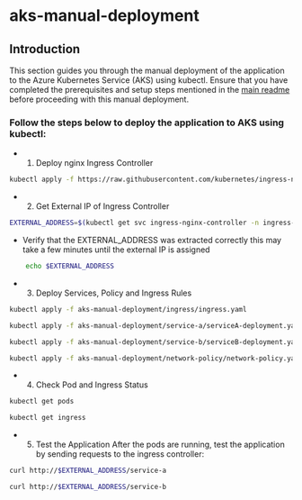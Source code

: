 # aks-manual-deployment

## Introduction
This section guides you through the manual deployment of the application to the Azure Kubernetes Service (AKS) using kubectl. Ensure that you have completed the prerequisites and setup steps mentioned in the [main readme](../README.md) before proceeding with this manual deployment.

### Follow the steps below to deploy the application to AKS using kubectl:

- 1. Deploy nginx Ingress Controller
```bash
kubectl apply -f https://raw.githubusercontent.com/kubernetes/ingress-nginx/controller-v1.8.2/deploy/static/provider/cloud/deploy.yaml
```
- 2. Get External IP of Ingress Controller
```bash
EXTERNAL_ADDRESS=$(kubectl get svc ingress-nginx-controller -n ingress-nginx -o jsonpath='{.status.loadBalancer.ingress[0].ip}')
```

 - Verify that the EXTERNAL_ADDRESS was extracted correctly this may take a few minutes until the external IP is assigned
```bash
    echo $EXTERNAL_ADDRESS
```

- 3. Deploy Services, Policy and Ingress Rules
```bash
kubectl apply -f aks-manual-deployment/ingress/ingress.yaml
```
```bash
kubectl apply -f aks-manual-deployment/service-a/serviceA-deployment.yaml
```
```bash
kubectl apply -f aks-manual-deployment/service-b/serviceB-deployment.yaml
```
```bash
kubectl apply -f aks-manual-deployment/network-policy/network-policy.yaml
```

- 4. Check Pod and Ingress Status
```bash
kubectl get pods
```
```bash
kubectl get ingress
```

- 5. Test the Application
After the pods are running, test the application by sending requests to the ingress controller:
```bash
curl http://$EXTERNAL_ADDRESS/service-a
```
```bash
curl http://$EXTERNAL_ADDRESS/service-b
```
